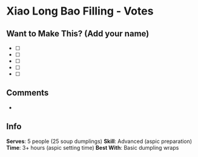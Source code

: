 # Xiao Long Bao Filling - Votes

## Want to Make This? (Add your name)
- [ ] 
- [ ] 
- [ ] 
- [ ] 
- [ ] 

## Comments
- 

## Info
**Serves**: 5 people (25 soup dumplings)
**Skill**: Advanced (aspic preparation)
**Time**: 3+ hours (aspic setting time)
**Best With**: Basic dumpling wraps
